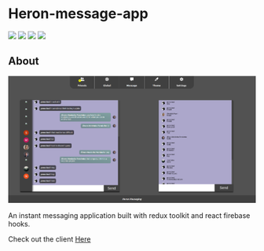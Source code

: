 # Heron-message-app

<div>
  <img src='https://img.shields.io/badge/Redux-593D88?style=for-the-badge&logo=redux&logoColor=white'>
  <img src='https://img.shields.io/badge/TypeScript-007ACC?style=for-the-badge&logo=typescript&logoColor=white'>
  <img src='https://img.shields.io/badge/firebase-ffca28?style=for-the-badge&logo=firebase&logoColor=black'>
  <img src='https://img.shields.io/badge/Vite-B73BFE?style=for-the-badge&logo=vite&logoColor=FFD62E'>
</div>

## About

<img src='./heronreadme.png'>

An instant messaging application built with redux toolkit and react firebase hooks.

Check out the client <a href='https://heron-messaging.web.app/'>Here</a>
